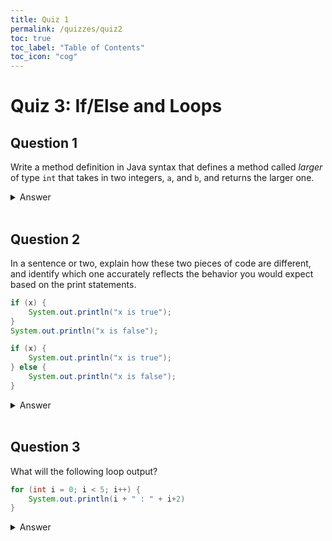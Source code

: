 ```yaml
---
title: Quiz 1
permalink: /quizzes/quiz2
toc: true
toc_label: "Table of Contents"
toc_icon: "cog"
---
```


# Quiz 3: If/Else and Loops

## Question 1

Write a method definition in Java syntax that defines a method called _larger_ of type `int` that takes in two integers, `a`, and `b`, and returns the larger one.

<details><summary>Answer</summary>

Either of the following:

```java
public static int larger(int a, int b) {
    if (a > b) {
        return a;
    }
    return b;
}
```

```java
public static int larger(int a, int b) {
    if (a > b) {
        return a;
    }
     else {
        return b;
     }
}
```

</details>

<br>

## Question 2

In a sentence or two, explain how these two pieces of code are different, and identify which one accurately reflects the behavior you would expect based on the print statements. 

```java
if (x) {
    System.out.println("x is true");
}
System.out.println("x is false");
```

```java
if (x) {
    System.out.println("x is true");
} else { 
    System.out.println("x is false");
}
```

<details><summary>Answer</summary>

In the first case, `x is false` prints regardless of the truth value of `x`, while in the second case, it will only print if `x` is false. Therefore, the second case better represents the expected behavior. 

</details>

<br>

## Question 3

What will the following loop output?

```java
for (int i = 0; i < 5; i++) {
    System.out.println(i + " : " + i+2)
}
```

<details><summary>Answer</summary>

```
0 : 2
1 : 3
2 : 4
3 : 5
4 : 6
```

Note that adding 2 to `i` in the print statement does not actually modify the value of `i` because it is not being assigned back to `i`. 

</details>
<br>